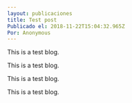 ```yaml
---
layout: publicaciones
title: Test post
Publicado el: 2018-11-22T15:04:32.965Z
Por: Anonymous
---
```

This is a test blog.

This is a test blog.

This is a test blog.

This is a test blog.
